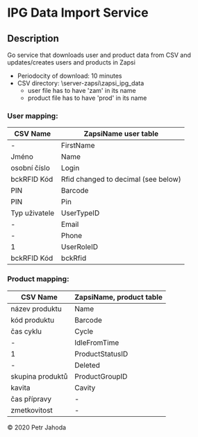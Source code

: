 # IPG Data Import Service

## Description
Go service that downloads user and product data from CSV and updates/creates users and products in Zapsi

* Periodocity of download: 10 minutes
* CSV directory: \\server-zapsi\zapsi_ipg_data
   * user file has to have 'zam' in its name
   * product file has to have 'prod' in its name
   
### User mapping:

|CSV Name|ZapsiName user table|
|------------------|------------------|
|-|FirstName|
|Jméno|Name|
|osobní číslo|Login|
|bckRFID Kód|Rfid changed to decimal (see below)|
|PIN|Barcode|
|PIN|Pin|
|Typ uživatele|UserTypeID|
|-|Email|
|-|Phone|
|1|UserRoleID|
|bckRFID Kód|bckRfid|

### Product mapping:
    
|CSV Name|ZapsiName, product table|
|------------------|------------------|
|název produktu|Name|
|kód produktu|Barcode|
|čas cyklu|Cycle|
|-|IdleFromTime|
|1|ProductStatusID|
|-|Deleted|
|skupina produktů|ProductGroupID|
|kavita|Cavity|
|čas přípravy|-|
|zmetkovitost|-|


© 2020 Petr Jahoda

